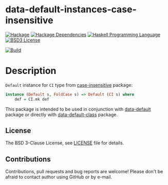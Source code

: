 # data-default-instances-case-insensitive

[![Hackage](http://img.shields.io/hackage/v/data-default-instances-case-insensitive.svg)][data-default-instances-case-insensitive]
[![Hackage Dependencies](https://img.shields.io/hackage-deps/v/data-default-instances-case-insensitive.svg)](http://packdeps.haskellers.com/reverse/data-default-instances-case-insensitive)
[![Haskell Programming Language](https://img.shields.io/badge/language-Haskell-blue.svg)][Haskell.org]
[![BSD3 License](http://img.shields.io/badge/license-BSD3-brightgreen.svg)][tl;dr Legal: BSD3]

[![Build](https://travis-ci.org/trskop/data-default-extra.svg)](https://travis-ci.org/trskop/data-default-extra)


# Description

`Default` instance for `CI` type from [case-insensitive][] package:

```Haskell
instance (Default s, FoldCase s) => Default (CI s) where
    def = CI.mk def
```

This package is intended to be used in conjunction with [data-default][]
package or directly with [data-default-class][] package.


## License

The BSD 3-Clause License, see [LICENSE][] file for details.


## Contributions

Contributions, pull requests and bug reports are welcome! Please don't be
afraid to contact author using GitHub or by e-mail.



[case-insensitive]:
  https://hackage.haskell.org/package/case-insensitive
  "The case-insensitive package on Hackage"
[data-default]:
  https://hackage.haskell.org/package/data-default
  "Package data-default on Hackage"
[data-default-class]:
  https://hackage.haskell.org/package/data-default-class
  "Package data-default-class on Hackage"
[data-default-instances-case-insensitive]:
  https://hackage.haskell.org/package/data-default-instances-case-insensitive
  "Package data-default-instances-case-insensitive on Hackage"
[Haskell.org]:
  http://www.haskell.org
  "The Haskell Programming Language"
[LICENSE]:
  https://github.com/trskop/data-default-extra/blob/master/instances-case-insensitive/LICENSE
  "License of data-default-instances-case-insensitive package."
[tl;dr Legal: BSD3]:
  https://tldrlegal.com/license/bsd-3-clause-license-%28revised%29
  "BSD 3-Clause License (Revised)"
